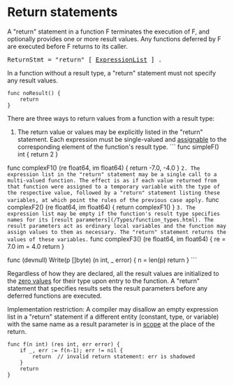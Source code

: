 # Return statements

A "return" statement in a function F terminates the execution of F, and optionally provides one or more result values. Any functions deferred by F are executed before F returns to its caller.

<pre>
<a id="ReturnStmt">ReturnStmt</a> = "return" [ <a href="/Declarations%20and%20scope/constant_declarations.html#ExpressionList">ExpressionList</a> ] .
</pre>

In a function without a result type, a "return" statement must not specify any result values.

```
func noResult() {
	return
}
```

There are three ways to return values from a function with a result type:

  1. The return value or values may be explicitly listed in the "return" statement. Each expression must be single-valued and [assignable](/Properties%20of%20types%20and%20values/assignability.html) to the corresponding element of the function's result type.
    ```
func simpleF() int {
	return 2
}

func complexF1() (re float64, im float64) {
	return -7.0, -4.0
}
    ```
  2. The expression list in the "return" statement may be a single call to a multi-valued function. The effect is as if each value returned from that function were assigned to a temporary variable with the type of the respective value, followed by a "return" statement listing these variables, at which point the rules of the previous case apply.
    ```
func complexF2() (re float64, im float64) {
	return complexF1()
}
    ```
  3. The expression list may be empty if the function's result type specifies names for its [result parameters](/Types/function_types.html). The result parameters act as ordinary local variables and the function may assign values to them as necessary. The "return" statement returns the values of these variables.
    ```
func complexF3() (re float64, im float64) {
	re = 7.0
	im = 4.0
	return
}

func (devnull) Write(p []byte) (n int, _ error) {
	n = len(p)
	return
}
    ```

Regardless of how they are declared, all the result values are initialized to the [zero values](/Program%20initialization%20and%20execution/the_zero_value.html) for their type upon entry to the function. A "return" statement that specifies results sets the result parameters before any deferred functions are executed.

Implementation restriction: A compiler may disallow an empty expression list in a "return" statement if a different entity (constant, type, or variable) with the same name as a result parameter is in [scope](/Declarations%20and%20scope/) at the place of the return.

```
func f(n int) (res int, err error) {
	if _, err := f(n-1); err != nil {
		return  // invalid return statement: err is shadowed
	}
	return
}
```